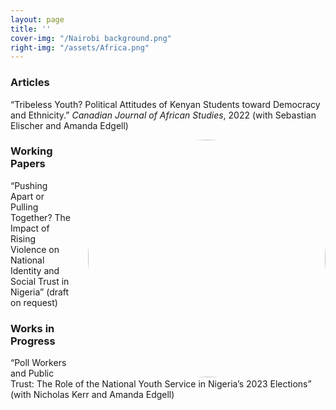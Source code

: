```yaml
---
layout: page
title: ''
cover-img: "/Nairobi background.png"
right-img: "/assets/Africa.png"
---
```


### Articles

“Tribeless Youth? Political Attitudes of Kenyan Students toward Democracy and Ethnicity.” *Canadian Journal of African Studies*, 2022 (with Sebastian Elischer and Amanda Edgell)

<img src="/assets/Africa.png" alt="Africa" style="float: right; vertical-align: middle; width: 380px; border-radius: 50%; margin-left: 5%;">

### Working Papers

“Pushing Apart or Pulling Together? The Impact of Rising Violence on National Identity and Social Trust in Nigeria” (draft on request)

### Works in Progress

“Poll Workers and Public Trust: The Role of the National Youth Service in Nigeria’s 2023 Elections” (with Nicholas Kerr and Amanda Edgell)
